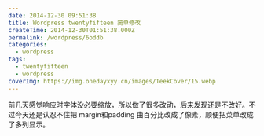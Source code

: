 ```yaml
---
date: 2014-12-30 09:51:38
title: Wordpress twentyfifteen 简单修改
createTime: 2014-12-30T01:51:38.000Z
permalink: /wordpress/6oddb
categories:
  - wordpress
tags:
  - twentyfifteen
  - wordpress
coverImg: https://img.onedayxyy.cn/images/TeekCover/15.webp
---
```


前几天感觉响应时字体没必要缩放，所以做了很多改动，后来发现还是不改好。不过今天还是认忍不住把 margin和padding 由百分比改成了像素，顺便把菜单改成了多列显示。
